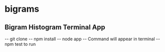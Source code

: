 # bigrams
## Bigram Histogram Terminal App

-- git clone
-- npm install
-- node app
-- Command will appear in terminal
-- npm test to run

